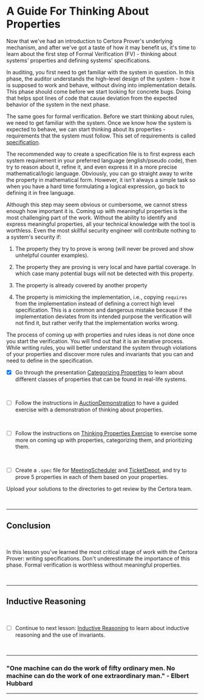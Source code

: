 # A Guide For Thinking About Properties

Now that we've had an introduction to Certora Prover's underlying mechanism, and after we've got a taste of how it
may benefit us, it's time to learn about the first step of Formal Verification (FV) - thinking about systems' properties and defining systems' specifications.

In auditing, you first need to get familiar with the system in question. In this phase, the auditor understands the high-level design of the system - how it is supposed to work and behave, without diving into implementation details. This phase should come before we start looking for concrete bugs.
Doing that helps spot lines of code that cause deviation from the expected behavior of the system in the next phase.

The same goes for formal verification. Before we start thinking about rules, we need to get familiar with the system. Once we know how the system is expected to behave, we can start thinking about its properties - requirements that the system must follow.
This set of requirements is called [specification](https://en.wikipedia.org/wiki/Formal_specification).

The recommended way to create a specification file is to first express each system requirement in your preferred language (english/pseudo code), then try to reason about it, refine it, and even express it in a more precise mathematical/logic language.
Obviously, you can go straight away to write the property in mathematical form. However, it isn't always a simple task so when you have a hard time formulating a logical expression, go back to defining it in free language.

Although this step may seem obvious or cumbersome, 
we cannot stress enough how important it is. 
Coming up with meaningful properties is the most challenging part of the work. 
Without the ability to identify and express meaningful properties, 
all your technical knowledge with the tool is worthless. 
Even the most skillful security engineer will contribute nothing to a system's security if:

1. The property they try to prove is wrong (will never be proved and show unhelpful counter examples).

2. The property they are proving is very local and have partial coverage. In which case many potential bugs will not be detected with this property. 

3. The property is already covered by another property

4. The property is mimicking the implementation, i.e., copying `requires` from the implementation instead of defining a correct high level specification. This is a common and dangerous mistake because if the implementation deviates from its intended purpose the verification will not find it, but rather verify that the implementation works wrong.

The process of coming up with properties and rules ideas is not done once you start the verification.
You will find out that it is an iterative process. While writing rules, you will better understand the system through violations of your properties and discover more rules and invariants that you can and need to define in the specification.

- [x] Go through the presentation [Categorizing Properties](Categorizing_Properties.pdf) to learn about different classes of properties that can be found in real-life systems.

</br>

- [ ] Follow the instructions in [AuctionDemonstration](AuctionDemonstration) to have a guided exercise with a demonstration of thinking about properties.

</br>

- [ ] Follow the instructions on [Thinking Properties Exercise](ThinkingPropertiesExercise) to exercise some more on coming up with properties, categorizing them, and prioritizing them.

</br>

- [ ] Create a `.spec` file for [MeetingScheduler](ThinkingPropertiesExercise/MeetingScheduler) and [TicketDepot](ThinkingPropertiesExercise/TicketDepot), and try to prove 5 properties in each of them based on your properties.

Upload your solutions to the directories to get review by the Certora team.

</br>

---

## Conclusion

</br>

In this lesson you've learned the most critical stage of work with the Certora Prover: writing specifications.
Don't underestimate the importance of this phase. Formal verification is worthless without meaningful properties.

</br>

---

## Inductive Reasoning

</br>

- [ ] Continue to next lesson: [Inductive Reasoning](../07.Lesson_InductiveReasoning) to learn about inductive reasoning and the use of invariants.

</br>

---

### "One machine can do the work of fifty ordinary men. No machine can do the work of one extraordinary man." - Elbert Hubbard

---
